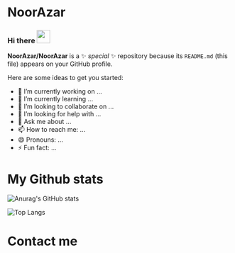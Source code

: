 # NoorAzar

### Hi there <img src="https://raw.githubusercontent.com/aemmadi/aemmadi/master/wave.gif" height=30px />




**NoorAzar/NoorAzar** is a ✨ _special_ ✨ repository because its `README.md` (this file) appears on your GitHub profile.

Here are some ideas to get you started:

- 🔭 I’m currently working on ...
- 🌱 I’m currently learning ...
- 👯 I’m looking to collaborate on ...
- 🤔 I’m looking for help with ...
- 💬 Ask me about ...
- 📫 How to reach me: ...
- 😄 Pronouns: ...
- ⚡ Fun fact: ...


# My Github stats

![Anurag's GitHub stats](https://github-readme-stats.vercel.app/api?username=NoorAzar&show_icons=true&theme=radical&text_color=#5900b3&bg_color=000000)

![Top Langs](https://github-readme-stats.vercel.app/api/top-langs/?username=NoorAzar&layout=compact&card_width=445px&bg_color=000000&text_color=FFFFFF&title_color=ff3377)

# Contact me
<a href="https://www.linkedin.com/in/noor-azar/">

</a>










